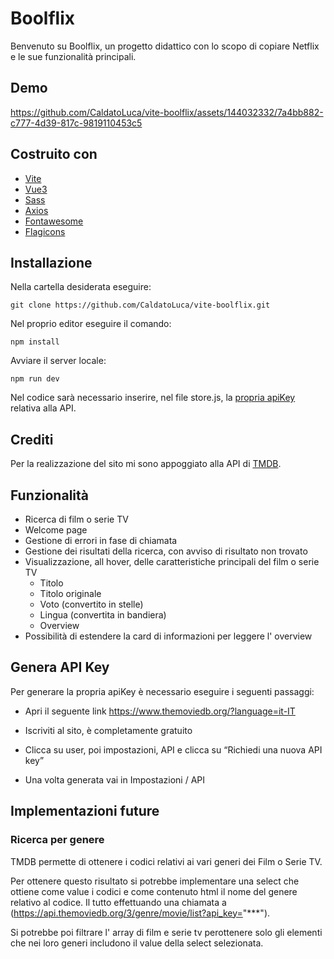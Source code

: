 # Boolflix

Benvenuto su Boolflix, un progetto didattico con lo scopo di copiare Netflix e le sue funzionalità principali.

## Demo



https://github.com/CaldatoLuca/vite-boolflix/assets/144032332/7a4bb882-c777-4d39-817c-9819110453c5





## Costruito con

- [Vite](https://vitejs.dev)
- [Vue3](https://vuejs.org)
- [Sass](https://sass-lang.com/)
- [Axios](https://axios-http.com)
- [Fontawesome](https://fontawesome.com/)
- [Flagicons](https://flagicons.lipis.dev/)

## Installazione

Nella cartella desiderata eseguire:

```
git clone https://github.com/CaldatoLuca/vite-boolflix.git
```

Nel proprio editor eseguire il comando:

```
npm install
```

Avviare il server locale:

```
npm run dev
```

Nel codice sarà necessario inserire, nel file store.js, la [propria apiKey](#genera-api-key) relativa alla API.

## Crediti

Per la realizzazione del sito mi sono appoggiato alla API di [TMDB](https://www.themoviedb.org/?language=it-IT).

## Funzionalità

- Ricerca di film o serie TV
- Welcome page
- Gestione di errori in fase di chiamata
- Gestione dei risultati della ricerca, con avviso di risultato non trovato
- Visualizzazione, all hover, delle caratteristiche principali del film o serie TV
  - Titolo
  - Titolo originale
  - Voto (convertito in stelle)
  - Lingua (convertita in bandiera)
  - Overview
- Possibilità di estendere la card di informazioni per leggere l' overview

## Genera API Key

Per generare la propria apiKey è necessario eseguire i seguenti passaggi:

- Apri il seguente link https://www.themoviedb.org/?language=it-IT

- Iscriviti al sito, è completamente gratuito

- Clicca su user, poi impostazioni, API e clicca su “Richiedi una nuova API key”

- Una volta generata vai in Impostazioni / API

## Implementazioni future

### Ricerca per genere

TMDB permette di ottenere i codici relativi ai vari generi dei Film o Serie TV.

Per ottenere questo risultato si potrebbe implementare una select che ottiene come value i codici e come contenuto html il nome del genere relativo al codice. Il tutto effettuando una chiamata a (https://api.themoviedb.org/3/genre/movie/list?api_key="***").

Si potrebbe poi filtrare l' array di film e serie tv perottenere solo gli elementi che nei loro generi includono il value della select selezionata.
